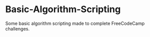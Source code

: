 # Basic-Algorithm-Scripting
Some basic algorithm scripting made to complete FreeCodeCamp challenges.
